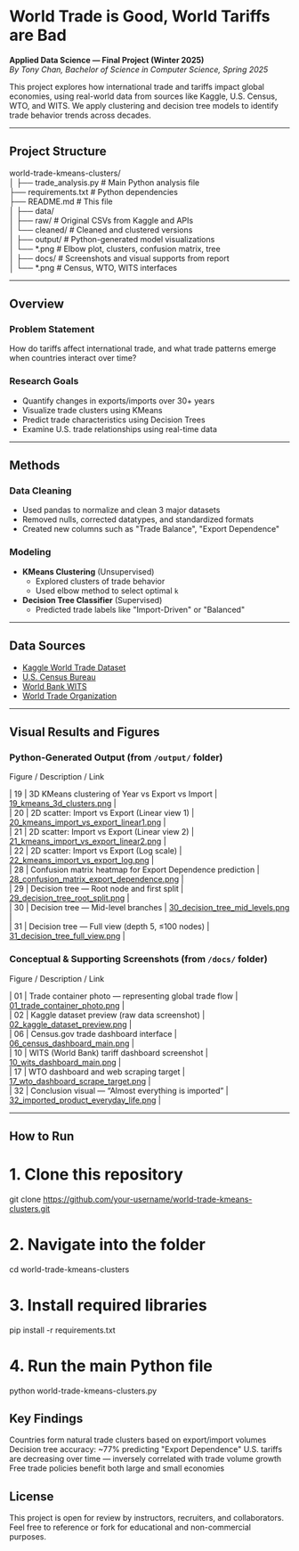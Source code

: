 # World Trade is Good, World Tariffs are Bad

**Applied Data Science — Final Project (Winter 2025)**  
*By Tony Chan, Bachelor of Science in Computer Science, Spring 2025*

This project explores how international trade and tariffs impact global economies, using real-world data from sources like Kaggle, U.S. Census, WTO, and WITS. We apply clustering and decision tree models to identify trade behavior trends across decades.

---

## Project Structure

world-trade-kmeans-clusters/<br>
│
├── trade_analysis.py # Main Python analysis file<br>
├── requirements.txt # Python dependencies<br>
├── README.md # This file<br>
│
├── data/<br>
│ ├── raw/ # Original CSVs from Kaggle and APIs<br>
│ └── cleaned/ # Cleaned and clustered versions<br>
│
├── output/ # Python-generated model visualizations<br>
│ └── *.png # Elbow plot, clusters, confusion matrix, tree<br>
│
├── docs/ # Screenshots and visual supports from report<br>
│ └── *.png # Census, WTO, WITS interfaces<br>

---

## Overview

### Problem Statement
How do tariffs affect international trade, and what trade patterns emerge when countries interact over time?

### Research Goals
- Quantify changes in exports/imports over 30+ years
- Visualize trade clusters using KMeans
- Predict trade characteristics using Decision Trees
- Examine U.S. trade relationships using real-time data

---

## Methods

### Data Cleaning
- Used pandas to normalize and clean 3 major datasets
- Removed nulls, corrected datatypes, and standardized formats
- Created new columns such as "Trade Balance", "Export Dependence"

### Modeling
- **KMeans Clustering** (Unsupervised)
  - Explored clusters of trade behavior
  - Used elbow method to select optimal `k`
- **Decision Tree Classifier** (Supervised)
  - Predicted trade labels like "Import-Driven" or "Balanced"

---

## Data Sources

- [Kaggle World Trade Dataset](https://www.kaggle.com/datasets/muhammadtalhaawan/world-export-and-import-dataset)
- [U.S. Census Bureau](https://www.census.gov/foreign-trade/current/index.html)
- [World Bank WITS](https://wits.worldbank.org)
- [World Trade Organization](https://stats.wto.org/dashboard/merchandise_en.html)

---

## Visual Results and Figures

### Python-Generated Output (from `/output/` folder)

Figure / Description / Link

| 19 | 3D KMeans clustering of Year vs Export vs Import | [19_kmeans_3d_clusters.png](output/19_kmeans_3d_clusters.png) |<br>
| 20 | 2D scatter: Import vs Export (Linear view 1) | [20_kmeans_import_vs_export_linear1.png](output/20_kmeans_import_vs_export_linear1.png) |<br>
| 21 | 2D scatter: Import vs Export (Linear view 2) | [21_kmeans_import_vs_export_linear2.png](output/21_kmeans_import_vs_export_linear2.png) |<br>
| 22 | 2D scatter: Import vs Export (Log scale) | [22_kmeans_import_vs_export_log.png](output/22_kmeans_import_vs_export_log.png) |<br>
| 28 | Confusion matrix heatmap for Export Dependence prediction | [28_confusion_matrix_export_dependence.png](output/28_confusion_matrix_export_dependence.png) |<br>
| 29 | Decision tree — Root node and first split | [29_decision_tree_root_split.png](output/29_decision_tree_root_split.png) |<br>
| 30 | Decision tree — Mid-level branches | [30_decision_tree_mid_levels.png](output/30_decision_tree_mid_levels.png) |<br>
| 31 | Decision tree — Full view (depth 5, ≤100 nodes) | [31_decision_tree_full_view.png](output/31_decision_tree_full_view.png) |<br>

### Conceptual & Supporting Screenshots (from `/docs/` folder)

Figure / Description / Link

| 01 | Trade container photo — representing global trade flow | [01_trade_container_photo.png](docs/01_trade_container_photo.png) |<br>
| 02 | Kaggle dataset preview (raw data screenshot) | [02_kaggle_dataset_preview.png](docs/02_kaggle_dataset_preview.png) |<br>
| 06 | Census.gov trade dashboard interface | [06_census_dashboard_main.png](docs/06_census_dashboard_main.png) |<br>
| 10 | WITS (World Bank) tariff dashboard screenshot | [10_wits_dashboard_main.png](docs/10_wits_dashboard_main.png) |<br>
| 17 | WTO dashboard and web scraping target | [17_wto_dashboard_scrape_target.png](docs/17_wto_dashboard_scrape_target.png) |<br>
| 32 | Conclusion visual — “Almost everything is imported” | [32_imported_product_everyday_life.png](docs/32_imported_product_everyday_life.png) |<br>

---

## How to Run

# 1. Clone this repository
git clone https://github.com/your-username/world-trade-kmeans-clusters.git

# 2. Navigate into the folder
cd world-trade-kmeans-clusters

# 3. Install required libraries
pip install -r requirements.txt

# 4. Run the main Python file
python world-trade-kmeans-clusters.py

## Key Findings
Countries form natural trade clusters based on export/import volumes
Decision tree accuracy: ~77% predicting "Export Dependence"
U.S. tariffs are decreasing over time — inversely correlated with trade volume growth
Free trade policies benefit both large and small economies

## License
This project is open for review by instructors, recruiters, and collaborators.
Feel free to reference or fork for educational and non-commercial purposes.
